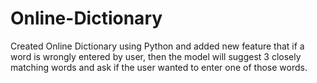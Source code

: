 # Online-Dictionary
Created Online Dictionary using Python and added new feature that if a word is wrongly entered by user, then the model will suggest 3 closely matching words and ask if the user wanted to enter one of those words.
